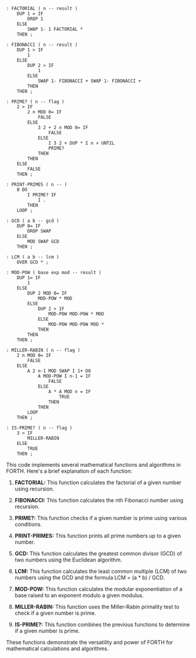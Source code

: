 ```forth
: FACTORIAL ( n -- result )
    DUP 1 = IF
        DROP 1
    ELSE
        SWAP 1- 1 FACTORIAL *
    THEN ;

: FIBONACCI ( n -- result )
    DUP 1 > IF
        1
    ELSE
        DUP 2 > IF
            1
        ELSE
            SWAP 1- FIBONACCI + SWAP 1- FIBONACCI +
        THEN
    THEN ;

: PRIME? ( n -- flag )
    2 > IF
        2 n MOD 0= IF
            FALSE
        ELSE
            3 2 + 2 n MOD 0= IF
                FALSE
            ELSE
                I 3 2 + DUP * I n > UNTIL
                PRIME?
            THEN
        THEN
    ELSE
        FALSE
    THEN ;

: PRINT-PRIMES ( n -- )
    0 DO
        I PRIME? IF
            I .
        THEN
    LOOP ;

: GCD ( a b -- gcd )
    DUP 0= IF
        DROP SWAP
    ELSE
        MOD SWAP GCD
    THEN ;

: LCM ( a b -- lcm )
    OVER GCD * ;

: MOD-POW ( base exp mod -- result )
    DUP 1= IF
        1
    ELSE
        DUP 2 MOD 0= IF
            MOD-POW * MOD
        ELSE
            DUP 2 > IF
                MOD-POW MOD-POW * MOD
            ELSE
                MOD-POW MOD-POW MOD *
            THEN
        THEN
    THEN ;

: MILLER-RABIN ( n -- flag )
    2 n MOD 0= IF
        FALSE
    ELSE
        A 2 n-1 MOD SWAP I 1+ DO
            A MOD-POW I n-1 = IF
                FALSE
            ELSE
                A * A MOD n = IF
                    TRUE
                THEN
            THEN
        LOOP
    THEN ;

: IS-PRIME? ( n -- flag )
    3 > IF
        MILLER-RABIN
    ELSE
        TRUE
    THEN ;
```

This code implements several mathematical functions and algorithms in FORTH. Here's a brief explanation of each function:

1. **FACTORIAL:** This function calculates the factorial of a given number using recursion.

2. **FIBONACCI:** This function calculates the nth Fibonacci number using recursion.

3. **PRIME?:** This function checks if a given number is prime using various conditions.

4. **PRINT-PRIMES:** This function prints all prime numbers up to a given number.

5. **GCD:** This function calculates the greatest common divisor (GCD) of two numbers using the Euclidean algorithm.

6. **LCM:** This function calculates the least common multiple (LCM) of two numbers using the GCD and the formula LCM = (a * b) / GCD.

7. **MOD-POW:** This function calculates the modular exponentiation of a base raised to an exponent modulo a given modulus.

8. **MILLER-RABIN:** This function uses the Miller-Rabin primality test to check if a given number is prime.

9. **IS-PRIME?:** This function combines the previous functions to determine if a given number is prime.

These functions demonstrate the versatility and power of FORTH for mathematical calculations and algorithms.